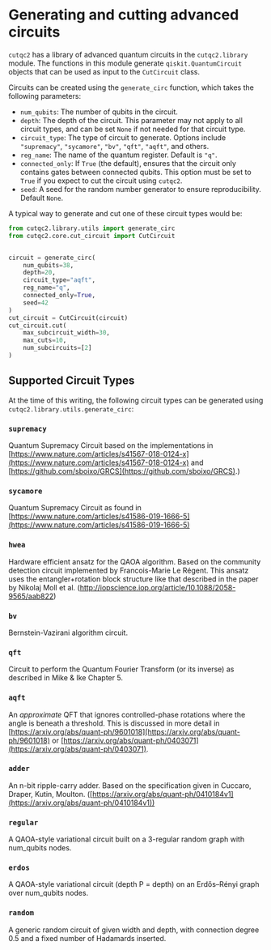 # Generating and cutting advanced circuits

`cutqc2` has a library of advanced quantum circuits in the `cutqc2.library` module. The functions in this module generate `qiskit.QuantumCircuit` objects that can be used as input to the `CutCircuit` class.

Circuits can be created using the `generate_circ` function, which takes the following parameters:
- `num_qubits`: The number of qubits in the circuit.
- `depth`: The depth of the circuit. This parameter may not apply to all circuit types, and can be set `None` if not needed for that circuit type.
- `circuit_type`: The type of circuit to generate. Options include `"supremacy"`, `"sycamore"`, `"bv"`, `"qft"`, `"aqft"`, and others.
- `reg_name`: The name of the quantum register. Default is `"q"`.
- `connected_only`: If `True` (the default), ensures that the circuit only contains gates between connected qubits. This option must be set to `True` if you expect to cut the circuit using `cutqc2`.
- `seed`: A seed for the random number generator to ensure reproducibility. Default `None`.

A typical way to generate and cut one of these circuit types would be:

```python
from cutqc2.library.utils import generate_circ
from cutqc2.core.cut_circuit import CutCircuit


circuit = generate_circ(
    num_qubits=38,
    depth=20,
    circuit_type="aqft",
    reg_name="q", 
    connected_only=True,
    seed=42
)
cut_circuit = CutCircuit(circuit)
cut_circuit.cut(
    max_subcircuit_width=30,
    max_cuts=10,
    num_subcircuits=[2]
)
```

## Supported Circuit Types

At the time of this writing, the following circuit types can be generated using `cutqc2.library.utils.generate_circ`:

### `supremacy`

Quantum Supremacy Circuit based on the implementations in [https://www.nature.com/articles/s41567-018-0124-x](https://www.nature.com/articles/s41567-018-0124-x) and [https://github.com/sboixo/GRCS](https://github.com/sboixo/GRCS).)

### `sycamore`

Quantum Supremacy Circuit as found in [https://www.nature.com/articles/s41586-019-1666-5](https://www.nature.com/articles/s41586-019-1666-5)

### `hwea` 

Hardware efficient ansatz for the QAOA algorithm. Based on the community detection circuit implemented by Francois-Marie Le Régent. This ansatz uses the entangler+rotation block structure like that described  in the paper by Nikolaj Moll et al. (http://iopscience.iop.org/article/10.1088/2058-9565/aab822)

### `bv`

Bernstein-Vazirani algorithm circuit.

### `qft`

Circuit to perform the Quantum Fourier Transform (or its inverse) as described in Mike & Ike Chapter 5.

### `aqft`

An *approximate* QFT that ignores controlled-phase rotations where the angle is beneath a threshold. This is discussed in more detail in [https://arxiv.org/abs/quant-ph/9601018](https://arxiv.org/abs/quant-ph/9601018) or [https://arxiv.org/abs/quant-ph/0403071](https://arxiv.org/abs/quant-ph/0403071).

### `adder`

An n-bit ripple-carry adder. Based on the specification given in Cuccaro, Draper, Kutin, Moulton. ([https://arxiv.org/abs/quant-ph/0410184v1](https://arxiv.org/abs/quant-ph/0410184v1))

### `regular`

A QAOA-style variational circuit built on a 3-regular random graph with num_qubits nodes.

### `erdos`

A QAOA-style variational circuit (depth P = depth) on an Erdős–Rényi graph over num_qubits nodes.

### `random`

A generic random circuit of given width and depth, with connection degree 0.5 and a fixed number of Hadamards inserted.

